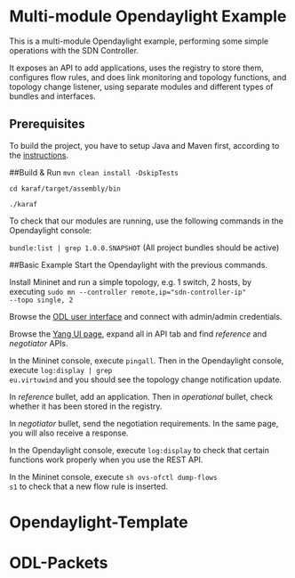 # Multi-module Opendaylight Example
This is a multi-module Opendaylight example, performing some simple operations with the SDN Controller. 

It exposes an API to add applications, uses the registry to store them, configures flow rules, and does link monitoring and topology functions, and topology change listener, using separate modules and different types of bundles and interfaces. 

## Prerequisites
To build the project, you have to setup Java and Maven first, according to the [instructions](https://wiki.opendaylight.org/view/GettingStarted:Development_Environment_Setup).

##Build & Run
<code>mvn clean install -DskipTests</code>

<code>cd karaf/target/assembly/bin</code>

<code>./karaf</code>

To check that our modules are running, use the following commands in the Opendaylight console:

<code>bundle:list | grep 1.0.0.SNAPSHOT</code>  (All project bundles should be active)

##Basic Example
Start the Opendaylight with the previous commands.

Install Mininet and run a simple topology, e.g. 1 switch, 2 hosts, by executing <code>sudo mn --controller remote,ip="sdn-controller-ip" --topo single, 2</code>

Browse the [ODL user interface](http://localhost:8181/index.html) and connect with admin/admin credentials.

Browse the [Yang UI page](http://localhost:8181/index.html#/yangui/index), expand all in API tab and find *reference* and *negotiator* APIs.

In the Mininet console, execute <code>pingall</code>. Then in the Opendaylight console, execute <code>log:display | grep eu.virtuwind</code> and you should see the topology change notification update. 

In *reference* bullet, add an application. Then in *operational* bullet, check whether it has been stored in the registry.

In *negotiator* bullet, send the negotiation requirements. In the same page, you will also receive a response.

In the Opendaylight console, execute <code>log:display</code> to check that certain functions work properly when you use the REST API.

In the Mininet console, execute <code>sh ovs-ofctl dump-flows s1</code> to check that a new flow rule is inserted.
# Opendaylight-Template
# ODL-Packets
